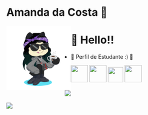 # Amanda da Costa 🌸

<img align="left" src="octocat-1696530201159.png" width="170" height="170" >

# 👋 Hello!! 
  
- 📖 Perfil de Estudante :) 📖

<code><img loading="lazy" src="https://cdn.jsdelivr.net/gh/devicons/devicon/icons/html5/html5-original-wordmark.svg" width="45" height="45"/></code>  <code><img loading="lazy" src="https://cdn.jsdelivr.net/gh/devicons/devicon/icons/css3/css3-original-wordmark.svg" width="45" height="45"/></code>  <code><img loading="lazy" src="https://cdn.jsdelivr.net/gh/devicons/devicon/icons/javascript/javascript-original.svg" width="40" height="40"/></code>  <code><img loading="lazy" src="https://cdn.jsdelivr.net/gh/devicons/devicon/icons/python/python-original-wordmark.svg" width="45" height="45"/></code> <img align="right" src="gatinho-gato.gif" width="350"> 
<br>
<br>
<br>
<div>
<a href="https://github.com/Amanda2410">
<img align="center" loading="lazy" height="180em" src="https://github-readme-stats.vercel.app/api/top-langs/?username=Amanda2410&layout=compact&langs_count=7&theme=dracula"/>
</div>
